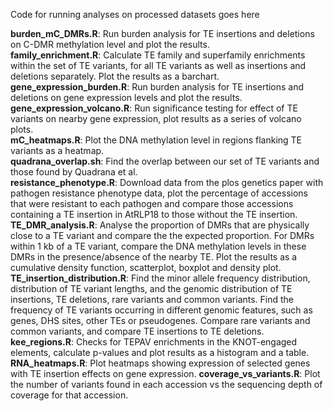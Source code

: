 Code for running analyses on processed datasets goes here

**burden_mC_DMRs.R**: Run burden analysis for TE insertions and deletions on C-DMR methylation level and plot the results.  
**family_enrichment.R**: Calculate TE family and superfamily enrichments within the set of TE variants, for all TE variants as well as insertions and deletions separately. Plot the results as a barchart.  
**gene_expression_burden.R**: Run burden analysis for TE insertions and deletions on gene expression levels and plot the results.  
**gene_expression_volcano.R**: Run significance testing for effect of TE variants on nearby gene expression, plot results as a series of volcano plots.  
**mC_heatmaps.R**: Plot the DNA methylation level in regions flanking TE variants as a heatmap.  
**quadrana_overlap.sh**: Find the overlap between our set of TE variants and those found by Quadrana et al.  
**resistance_phenotype.R**:  Download data from the plos genetics paper with pathogen resistance phenotype data, plot the percentage of accessions that were resistant to each pathogen and compare those accessions containing a TE insertion in AtRLP18 to those without the TE insertion.  
**TE_DMR_analysis.R**: Analyse the proportion of DMRs that are physically close to a TE variant and compare the the expected proportion. For DMRs within 1 kb of a TE variant, compare the DNA methylation levels in these DMRs in the presence/absence of the nearby TE. Plot the results as a cumulative density function, scatterplot, boxplot and density plot.  
**TE_insertion_distribution.R**: Find the minor allele frequency distribution, distribution of TE variant lengths, and the genomic distribution of TE insertions, TE deletions, rare variants and common variants. Find the frequency of TE variants occurring in different genomic features, such as genes, DHS sites, other TEs or pseudogenes. Compare rare variants and common variants, and compare TE insertions to TE deletions.  
**kee_regions.R**: Checks for TEPAV enrichments in the KNOT-engaged elements, calculate p-values and plot results as a histogram and a table.  
**RNA_heatmaps.R**: Plot heatmaps showing expression of selected genes with TE insertion effects on gene expression.
**coverage_vs_variants.R**: Plot the number of variants found in each accession vs the sequencing depth of coverage for that accession.  
